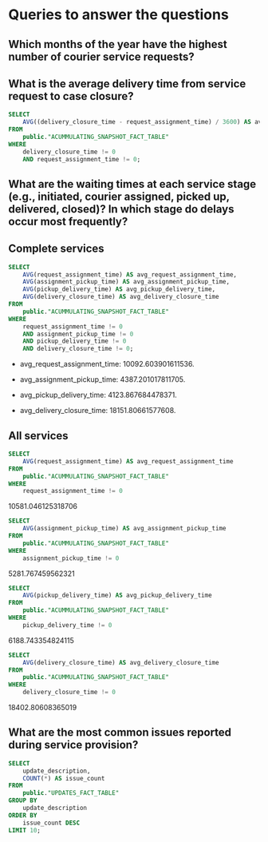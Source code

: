 # Queries to answer the questions

## Which months of the year have the highest number of courier service requests?

## What is the average delivery time from service request to case closure?

```SQL
SELECT
    AVG((delivery_closure_time - request_assignment_time) / 3600) AS average_delivery_time_hours
FROM
    public."ACUMMULATING_SNAPSHOT_FACT_TABLE"
WHERE
    delivery_closure_time != 0
    AND request_assignment_time != 0;
```

## What are the waiting times at each service stage (e.g., initiated, courier assigned, picked up, delivered, closed)? In which stage do delays occur most frequently?

## Complete services

``` SQL
SELECT
    AVG(request_assignment_time) AS avg_request_assignment_time,
    AVG(assignment_pickup_time) AS avg_assignment_pickup_time,
    AVG(pickup_delivery_time) AS avg_pickup_delivery_time,
    AVG(delivery_closure_time) AS avg_delivery_closure_time
FROM
    public."ACUMMULATING_SNAPSHOT_FACT_TABLE"
WHERE
    request_assignment_time != 0
    AND assignment_pickup_time != 0
    AND pickup_delivery_time != 0
    AND delivery_closure_time != 0;
```

- avg_request_assignment_time: $10092.603901611536$.

- avg_assignment_pickup_time: $4387.201017811705$.

- avg_pickup_delivery_time: $4123.867684478371$.

- avg_delivery_closure_time: $18151.80661577608$.

## All services

```SQL
SELECT
    AVG(request_assignment_time) AS avg_request_assignment_time
FROM
    public."ACUMMULATING_SNAPSHOT_FACT_TABLE"
WHERE
    request_assignment_time != 0
```

$10581.046125318706$

```SQL
SELECT
    AVG(assignment_pickup_time) AS avg_assignment_pickup_time
FROM
    public."ACUMMULATING_SNAPSHOT_FACT_TABLE"
WHERE
    assignment_pickup_time != 0
```

$5281.767459562321$

```SQL
SELECT
    AVG(pickup_delivery_time) AS avg_pickup_delivery_time
FROM
    public."ACUMMULATING_SNAPSHOT_FACT_TABLE"
WHERE
    pickup_delivery_time != 0
```

$6188.743354824115$

```SQL
SELECT
    AVG(delivery_closure_time) AS avg_delivery_closure_time
FROM
    public."ACUMMULATING_SNAPSHOT_FACT_TABLE"
WHERE
    delivery_closure_time != 0
```

$18402.80608365019$

## What are the most common issues reported during service provision?

```SQL
SELECT
    update_description,
    COUNT(*) AS issue_count
FROM
    public."UPDATES_FACT_TABLE"
GROUP BY
    update_description
ORDER BY
    issue_count DESC
LIMIT 10;
```
